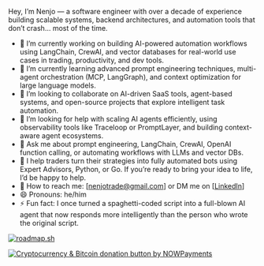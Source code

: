 Hey, I’m Nenjo — a software engineer with over a decade of experience building scalable systems, backend architectures, and automation tools that don’t crash… most of the time.

- 🔭 I’m currently working on building AI-powered automation workflows using LangChain, CrewAI, and vector databases for real-world use cases in trading, productivity, and dev tools.
- 🌱 I’m currently learning advanced prompt engineering techniques, multi-agent orchestration (MCP, LangGraph), and context optimization for large language models.
- 👯 I’m looking to collaborate on AI-driven SaaS tools, agent-based systems, and open-source projects that explore intelligent task automation.
- 🤔 I’m looking for help with scaling AI agents efficiently, using observability tools like Traceloop or PromptLayer, and building context-aware agent ecosystems.
- 💬 Ask me about prompt engineering, LangChain, CrewAI, OpenAI function calling, or automating workflows with LLMs and vector DBs.
- 🧠 I help traders turn their strategies into fully automated bots using Expert Advisors, Python, or Go. If you’re ready to bring your idea to life, I’d be happy to help.
- 📩 How to reach me: [nenjotrade@gmail.com] or DM me on [[LinkedIn](https://www.linkedin.com/in/renenjo-valente-4435b941/)]
- 😄 Pronouns: he/him
- ⚡ Fun fact: I once turned a spaghetti-coded script into a full-blown AI agent that now responds more intelligently than the person who wrote the original script.

[![roadmap.sh](https://roadmap.sh/card/tall/659ca728ae22c12523469d90?variant=dark&roadmaps=ai-engineer%2Cprompt-engineering%2Cfrontend%2Cbackend)](https://roadmap.sh)

<a href="https://nowpayments.io/donation/nenjotrades" target="_blank" rel="noreferrer noopener">
  <img src="https://nowpayments.io/images/embeds/donation-button-white.svg" alt="Cryptocurrency & Bitcoin donation button by NOWPayments" />
</a>

<!--
**nenjotsu/nenjotsu** is a ✨ _special_ ✨ repository because its `README.md` (this file) appears on your GitHub profile.

Here are some ideas to get you started:

- 🔭 I’m currently working on ...
- 🌱 I’m currently learning ...
- 👯 I’m looking to collaborate on ...
- 🤔 I’m looking for help with ...
- 💬 Ask me about ...
- 📫 How to reach me: ...
- 😄 Pronouns: ...
- ⚡ Fun fact: ...
-->
